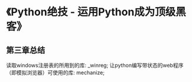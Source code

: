 # 《Python绝技 - 运用Python成为顶级黑客》

## 第三章总结
 读取windows注册表的所用到的库: _winreg;
 让python编写带状态的web程序（即模拟浏览器）可使用的库: mechanize;
